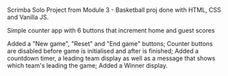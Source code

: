Scrimba Solo Project from Module 3 - Basketball proj done with HTML, CSS and Vanilla JS.

Simple counter app with 6 buttons that increment home and guest scores

Added a "New game", "Reset" and "End game" buttons;
Counter buttons are disabled before game is initialised and after is finished;
Added a countdown timer, a leading team display as well as a message that shows which team's leading the game;
Added a Winner display.
